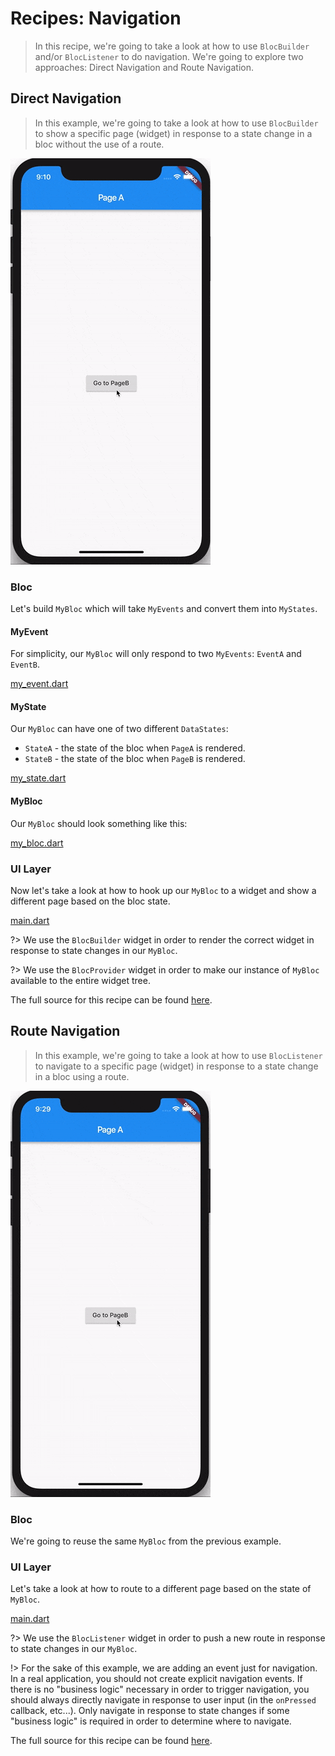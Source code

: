 # Recipes: Navigation

> In this recipe, we're going to take a look at how to use `BlocBuilder` and/or `BlocListener` to do navigation. We're going to explore two approaches: Direct Navigation and Route Navigation.

## Direct Navigation

> In this example, we're going to take a look at how to use `BlocBuilder` to show a specific page (widget) in response to a state change in a bloc without the use of a route.

![demo](./assets/gifs/recipes_flutter_navigation_direct.gif)

### Bloc

Let's build `MyBloc` which will take `MyEvents` and convert them into `MyStates`.

#### MyEvent

For simplicity, our `MyBloc` will only respond to two `MyEvents`: `EventA` and `EventB`.

[my_event.dart](_snippets/recipes_flutter_navigation/my_event.dart.md ':include')

#### MyState

Our `MyBloc` can have one of two different `DataStates`:

- `StateA` - the state of the bloc when `PageA` is rendered.
- `StateB` - the state of the bloc when `PageB` is rendered.

[my_state.dart](_snippets/recipes_flutter_navigation/my_state.dart.md ':include')

#### MyBloc

Our `MyBloc` should look something like this:

[my_bloc.dart](_snippets/recipes_flutter_navigation/my_bloc.dart.md ':include')

### UI Layer

Now let's take a look at how to hook up our `MyBloc` to a widget and show a different page based on the bloc state.

[main.dart](_snippets/recipes_flutter_navigation/direct_navigation/main.dart.md ':include')

?> We use the `BlocBuilder` widget in order to render the correct widget in response to state changes in our `MyBloc`.

?> We use the `BlocProvider` widget in order to make our instance of `MyBloc` available to the entire widget tree.

The full source for this recipe can be found [here](https://gist.github.com/felangel/386c840aad41c7675ab8695f15c4cb09).

## Route Navigation

> In this example, we're going to take a look at how to use `BlocListener` to navigate to a specific page (widget) in response to a state change in a bloc using a route.

![demo](./assets/gifs/recipes_flutter_navigation_routes.gif)

### Bloc

We're going to reuse the same `MyBloc` from the previous example.

### UI Layer

Let's take a look at how to route to a different page based on the state of `MyBloc`.

[main.dart](_snippets/recipes_flutter_navigation/route_navigation/main.dart.md ':include')

?> We use the `BlocListener` widget in order to push a new route in response to state changes in our `MyBloc`.

!> For the sake of this example, we are adding an event just for navigation. In a real application, you should not create explicit navigation events. If there is no "business logic" necessary in order to trigger navigation, you should always directly navigate in response to user input (in the `onPressed` callback, etc...). Only navigate in response to state changes if some "business logic" is required in order to determine where to navigate.

The full source for this recipe can be found [here](https://gist.github.com/felangel/6bcd4be10c046ceb33eecfeb380135dd).
